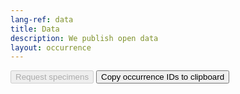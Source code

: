 ```yaml
---
lang-ref: data
title: Data
description: We publish open data
layout: occurrence
---
```

<script type="text/javascript" src="https://ajax.googleapis.com/ajax/libs/jquery/3.5.1/jquery.min.js"></script>

<div id="specimenDiv">
    <button id="requestIds" class="button is-primary" onclick="get_ids(this.id)" disabled>Request specimens</button>
    <button id="copyIds" class="button is-primary" onclick="get_ids(this.id)">Copy occurrence IDs to clipboard</button>
</div>

<script>
let filter;
window.onload = (event) => {
    let lastUrl = location.href;
    new MutationObserver(() => {
      const url = location.href;
      if (url !== lastUrl) {
        lastUrl = url;
        onUrlChange();
      }
    }).observe(document, {subtree: true, childList: true});
    onUrlChange();
};

function onUrlChange() {
  updateGetIdButtons();
}
</script>